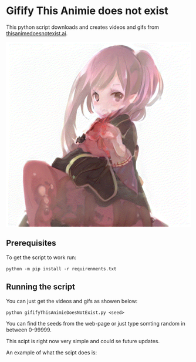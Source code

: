# Gifify This Animie does not exist
This python script downloads and creates videos and gifs from [thisanimedoesnotexist.ai](https://thisanimedoesnotexist.ai).

![Example for seed 20277](output_gif_20277.gif)

## Prerequisites

To get the script to work run:
```shell
python -m pip install -r requirenments.txt
```

## Running the script

You can just get the videos and gifs as showen below:

```shell
python gififyThisAnimieDoesNotExist.py <seed>
```

You can find the seeds from the web-page or just type somting random in between 0-99999.

This scipt is right now very simple and could se future updates.

An example of what the scipt does is:

